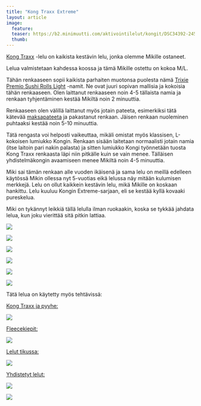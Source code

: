 ```yaml
---
title: "Kong Traxx Extreme"
layout: article
image:
  feature:
  teaser: https://b2.minimuutti.com/aktivointilelut/kongit/DSC34392-245px.jpg
  thumb:
---
```

[Kong Traxx](http://clk.tradedoubler.com/click?p(210840)a(2526211)g(19927404)url(http://www.zooplus.fi/shop/koirat/lelut/aktivointilelut/aktivointi/326683)) -lelu on kaikista kestävin lelu, jonka olemme Mikille ostaneet.

Lelua valmistetaan kahdessa koossa ja tämä Mikille ostettu on kokoa M/L.

Tähän renkaaseen sopii kaikista parhaiten muotonsa puolesta nämä [Trixie Premio Sushi Rolls Light](http://clk.tradedoubler.com/click?p(210840)a(2526211)g(19927404)url(http://www.zooplus.fi/shop/koirat/luut/kala_puruherkut/202203)) -namit. Ne ovat juuri sopivan mallisia ja kokoisia tähän renkaaseen. Olen laittanut renkaaseen noin 4-5 tällaista namia ja renkaan tyhjentäminen kestää Mikiltä noin 2 minuuttia.

Renkaaseen olen välillä laittanut myös jotain pateeta, esimerkiksi tätä kätevää [maksapateeta](http://clk.tradedoubler.com/click?p(210840)a(2526211)g(19927404)url(http://www.zooplus.fi/shop/koirat/luut/pikkuherkut/puruherkut/198443)) ja pakastanut renkaan. Jäisen renkaan nuoleminen puhtaaksi kestää noin 5-10 minuuttia.

Tätä rengasta voi helposti vaikeuttaa, mikäli omistat myös klassisen, L-kokoisen lumiukko Kongin. Renkaan sisään laitetaan normaalisti jotain namia (itse laitoin pari nakin palasta) ja sitten lumiukko Kongi työnnetään tuosta Kong Traxx renkaasta läpi niin pitkälle kuin se vain menee. Tälläisen yhdistelmäkongin avaamiseen menee Mikiltä noin 4-5 minuuttia.

Miki sai tämän renkaan alle vuoden ikäisenä ja sama lelu on meillä edelleen käytössä Mikin ollessa nyt 5-vuotias eikä lelussa näy mitään kulumisen merkkejä. Lelu on ollut kaikkein kestävin lelu, mikä Mikille on koskaan hankittu. Lelu kuuluu Kongin Extreme-sarjaan, eli se kestää kyllä kovaaki pureskelua.

Miki on tykännyt leikkiä tällä lelulla ilman ruokaakin, koska se tykkää jahdata lelua, kun joku vierittää sitä pitkin lattiaa.

![](https://b2.minimuutti.com/aktivointilelut/kongit/DSC34392-800px.jpg)

![](https://b2.minimuutti.com/aktivointilelut/kongit/DSC34394-800px.jpg)

![](https://b2.minimuutti.com/aktivointilelut/kongit/DSC30218_2-800px.jpg)

![](https://b2.minimuutti.com/aktivointilelut/kongit/DSC30333-800px.jpg)

![](https://b2.minimuutti.com/aktivointilelut/kongit/DSC30289-800px.jpg)

![](https://b2.minimuutti.com/aktivointilelut/kongit/DSC30282-800px.jpg)

Tätä lelua on käytetty myös tehtävissä:

[Kong Traxx ja pyyhe:](/aktivointi/kong-traxx-ja-pyyhe/)

[![](https://b2.minimuutti.com/aktivointi/kong-traxx-ja-pyyhe/DSC57081-800px.jpg)](/aktivointi/kong-traxx-ja-pyyhe/)

[Fleecekiepit:](/aktivointi/fleecekiepit/)

[![](https://b2.minimuutti.com/aktivointi/fleecekiepit/DS06648-800px.jpg)](/aktivointi/fleecekiepit/)

[Lelut tikussa:](/aktivointi/lelut-tikussa/)

[![](https://b2.minimuutti.com/aktivointi/lelut-tikussa/DS07913-800px.jpg)](/aktivointi/lelut-tikussa/)

[Yhdistetyt lelut:](/aktivointilelut/yhdistetyt-lelut/)

[![](https://b2.minimuutti.com/aktivointilelut/muut/DS11210-800px.jpg)](/aktivointilelut/yhdistetyt-lelut/)

[![](https://b2.minimuutti.com/aktivointilelut/muut/DS11052-800px.jpg)](/aktivointilelut/yhdistetyt-lelut/)
